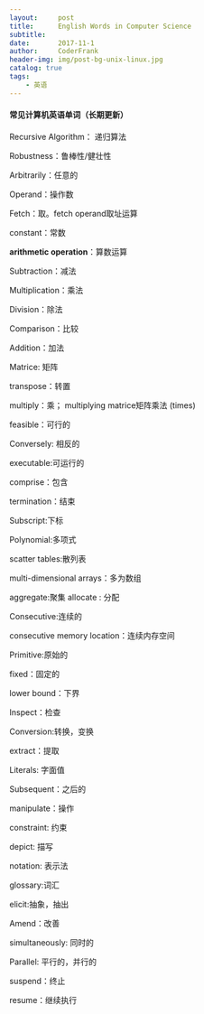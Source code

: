 ```yaml
---
layout:     post
title:      English Words in Computer Science
subtitle:   
date:       2017-11-1
author:     CoderFrank	
header-img: img/post-bg-unix-linux.jpg
catalog: true
tags:
    - 英语
---
```




#### 常见计算机英语单词（长期更新）

Recursive Algorithm： 递归算法

Robustness：鲁棒性/健壮性

Arbitrarily：任意的

Operand：操作数

Fetch：取。fetch operand取址运算

constant：常数

**arithmetic operation**：算数运算

Subtraction：减法

Multiplication：乘法

Division：除法

Comparison：比较

Addition：加法

Matrice: 矩阵

transpose：转置

multiply：乘；  multiplying matrice矩阵乘法 (times)

feasible：可行的

Conversely: 相反的

executable:可运行的

comprise：包含

termination：结束

Subscript:下标

Polynomial:多项式

scatter tables:散列表

multi-dimensional arrays：多为数组

aggregate:聚集
allocate : 分配

Consecutive:连续的

consecutive memory location：连续内存空间

Primitive:原始的

fixed：固定的

lower bound：下界

Inspect：检查

Conversion:转换，变换

extract：提取

Literals:  字面值

Subsequent：之后的

manipulate：操作

constraint: 约束

depict: 描写

notation: 表示法

glossary:词汇

elicit:抽象，抽出

Amend：改善

simultaneously: 同时的

Parallel: 平行的，并行的

suspend：终止 

resume：继续执行


